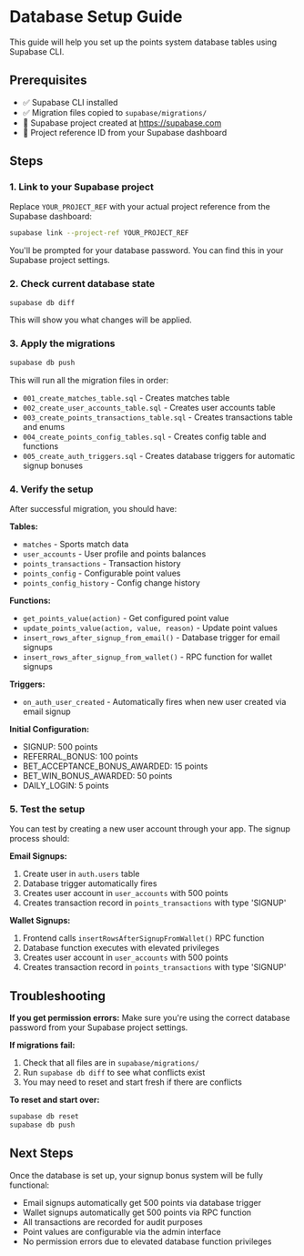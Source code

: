 # Database Setup Guide

This guide will help you set up the points system database tables using Supabase CLI.

## Prerequisites
- ✅ Supabase CLI installed 
- ✅ Migration files copied to `supabase/migrations/`
- 🔲 Supabase project created at https://supabase.com
- 🔲 Project reference ID from your Supabase dashboard

## Steps

### 1. Link to your Supabase project
Replace `YOUR_PROJECT_REF` with your actual project reference from the Supabase dashboard:

```bash
supabase link --project-ref YOUR_PROJECT_REF
```

You'll be prompted for your database password. You can find this in your Supabase project settings.

### 2. Check current database state
```bash
supabase db diff
```

This will show you what changes will be applied.

### 3. Apply the migrations
```bash
supabase db push
```

This will run all the migration files in order:
- `001_create_matches_table.sql` - Creates matches table
- `002_create_user_accounts_table.sql` - Creates user accounts table  
- `003_create_points_transactions_table.sql` - Creates transactions table and enums
- `004_create_points_config_tables.sql` - Creates config table and functions
- `005_create_auth_triggers.sql` - Creates database triggers for automatic signup bonuses

### 4. Verify the setup
After successful migration, you should have:

**Tables:**
- `matches` - Sports match data
- `user_accounts` - User profile and points balances
- `points_transactions` - Transaction history
- `points_config` - Configurable point values
- `points_config_history` - Config change history

**Functions:**
- `get_points_value(action)` - Get configured point value
- `update_points_value(action, value, reason)` - Update point values
- `insert_rows_after_signup_from_email()` - Database trigger for email signups
- `insert_rows_after_signup_from_wallet()` - RPC function for wallet signups

**Triggers:**
- `on_auth_user_created` - Automatically fires when new user created via email signup

**Initial Configuration:**
- SIGNUP: 500 points
- REFERRAL_BONUS: 100 points  
- BET_ACCEPTANCE_BONUS_AWARDED: 15 points
- BET_WIN_BONUS_AWARDED: 50 points
- DAILY_LOGIN: 5 points

### 5. Test the setup
You can test by creating a new user account through your app. The signup process should:

**Email Signups:**
1. Create user in `auth.users` table
2. Database trigger automatically fires
3. Creates user account in `user_accounts` with 500 points
4. Creates transaction record in `points_transactions` with type 'SIGNUP'

**Wallet Signups:**
1. Frontend calls `insertRowsAfterSignupFromWallet()` RPC function
2. Database function executes with elevated privileges
3. Creates user account in `user_accounts` with 500 points
4. Creates transaction record in `points_transactions` with type 'SIGNUP'

## Troubleshooting

**If you get permission errors:**
Make sure you're using the correct database password from your Supabase project settings.

**If migrations fail:**
1. Check that all files are in `supabase/migrations/`
2. Run `supabase db diff` to see what conflicts exist
3. You may need to reset and start fresh if there are conflicts

**To reset and start over:**
```bash
supabase db reset
supabase db push
```

## Next Steps
Once the database is set up, your signup bonus system will be fully functional:
- Email signups automatically get 500 points via database trigger
- Wallet signups automatically get 500 points via RPC function
- All transactions are recorded for audit purposes
- Point values are configurable via the admin interface
- No permission errors due to elevated database function privileges 